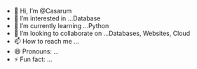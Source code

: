 - 👋 Hi, I’m @Casarum
- 👀 I’m interested in ...Database
- 🌱 I’m currently learning ...Python
- 💞️ I’m looking to collaborate on ...Databases, Websites, Cloud
- 📫 How to reach me ...
- 😄 Pronouns: ...
- ⚡ Fun fact: ...

<!---
Casarum/Casarum is a ✨ special ✨ repository because its `README.md` (this file) appears on your GitHub profile.
You can click the Preview link to take a look at your changes.
--->
